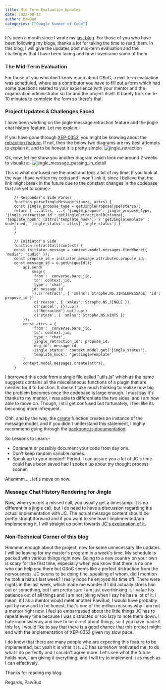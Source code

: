 ```yaml
---
title: Mid Term Evaluation Updates
date: 2022-08-13
author: PawBud
categories: ["Google Summer of Code"]
---
```


It's been a month since I wrote my [last blog](https://xmpp.org/2022/07/conversejs-an-in-depth-view-into-my-gsoc22-project/). For those of you who have been following my blogs, thanks a lot for taking the time to read them. In this blog, I will give the updates post mid-term evaluation and the challenges that I have been facing and how I overcame some of them.

### The Mid-Term Evaluation

For those of you who don't know much about GSoC, a mid-term evaluation was scheduled, where as a contributor you have to fill out a form which had some questions related to your experience with your mentor and the organization administrator so far and the project itself. It barely took me 5-10 minutes to complete the form so there's that.

### Project Updates & Challenges Faced

I have been working on the jingle message retraction feature and the jingle chat history feature. Let me explain:-

If you have gone through [XEP-0353](https://xmpp.org/extensions/xep-0353.html), you might be knowing about the [retraction feature](https://xmpp.org/extensions/xep-0353.html#retract). If not, then the below two diagrams are my best attempts to explain it, and to be honest it is pretty simple.
![jingle_retraction](/images/blog/retraction_working.png) 

Ok, now, let me show you another diagram which took me around 2 weeks to visualize:-
![jingle_message_passing_in_detail](/images/blog/message-passing.png) 

This is what confused me the most and took a lot of my time. If you look at the way I have written my code(and I won't link it, since I believe that the link might break in the future due to the constant changes in the codebase that are yet to come):- 
```
    // Responder's Side Parser
    function parseJingleMessage(stanza, attrs) {
    const jingle_propose_type = getJingleProposeType(stanza);
    return { ...attrs, ...{ 'jingle_propose': jingle_propose_type, 'jingle_retraction_id': getJingleRetractionID(stanza), 'template_hook': (attrs['template_hook']) ? 'getJingleTemplate' : undefined, 'jingle_status': attrs['jingle_status'] }
    }
    }

    // Initiator's Side
    function retractCall(context) {
    const initiator_message = context.model.messages.findWhere({ 'media': 'audio' });
    const propose_id = initiator_message.attributes.propose_id;
    const message_id = u.getUniqueId();
        api.send(
            $msg({
            'from': _converse.bare_jid,
            'to': context.jid,
            'type': 'chat',
            id: message_id
            }).c('retract', { 'xmlns': Strophe.NS.JINGLEMESSAGE, 'id': propose_id })
            .c('reason', { 'xmlns': Strophe.NS.JINGLE })
            .c('cancel', {}).up()
            .t('Retracted').up().up()
            .c('store', { 'xmlns': Strophe.NS.HINTS })
        });
        const attrs = {
            'from': _converse.bare_jid,
            'to': context.jid,
            'type': 'chat',
            'jingle_retraction_id': propose_id, 
            'msg_id': message_id,
            'jingle_status': context.model.get('jingle_status'),
            'template_hook': 'getJingleTemplate'
        }
        context.model.messages.create(attrs);
    }
```

I borrowed this code from a single file called "utils.js" which as the name suggests contains all the miscellaneous functions of a plugin that are needed for it to function. It doesn't take much thinking to realize how big the problem becomes once the codebase is large enough. I must say it's thanks to my mentor, I was able to differentiate the two sides, and i am now able to move on. Though, I still get confused but fortunately, I feel like its becoming more infrequent.

Ohh, and by the way, the [create](https://backbonejs.org/#Collection-create) function creates an instance of the message model, and if you didn't understand this statement, I highly recommend going through the [backbone.js documentation](https://backbonejs.org/#).

So Lessons to Learn:-
* Comment or possibly document your code from day one.
* Don't keep random variable names.
* Speak up to your mentor!! Period. I can assure you a lot of JC's time could have been saved had I spoken up about my thought process sooner.

Ahemmm..... let's move on now.

### Message Chat History Rendering for Jingle

Now, when you get a missed call, you usually get a timestamp. It is no different in a jingle call, but I do need to have a discussion regarding it's actual implementation with JC. The actual message content should be pretty straightforward and if you want to see how I implemented/am implementing it, I will straight up point towards [JC's explanation of it](https://github.com/conversejs/converse.js/issues/447#issuecomment-1198217084).

### Non-Technical Corner of this blog

Hmmmm enough about the project, now for some unnecessary life updates. I will be leaving for my master's program in a week's time. My schedule is packed with various things right now. Going to a new country on your own is scary for the first time, especially when you know that there is no one who can help you there but GSoC seems like a perfect distraction from the nervousness. JC seems to be doing fine, speaking of whom, did I mention he took a hiatus last week? I really hope he enjoyed his time off. There were nights in the last week, which made me wonder if I did actually stress him out or something, but I am pretty sure I am just overthinking it. I value his patience out of all things and I am not joking when I say he has a lot of it. I mean, if I as a mentor would meet another PawBud, I would have probably quit by now and to be honest, that's one of the million reasons why I am not a mentor right now. I feel so embarrassed about the little things JC has to repeat every time because I was distracted or too lazy to note them down. I hate inconsistency and love to be direct about things, so if you have made it this far, I would like to say that there is a good chance that this project might end with the implementation of XEP-0353 given my slow pace.

I do know that there are many people who are expecting this feature to be implemented, but yeah it is what it is. JC has somehow motivated me, to do what I do perfectly and I couldn't agree more. Let's see what the future holds now, I am giving it everything, and I will try to implement it as much as I can effectively. 

Thanks for reading my blog.

Regards,
PawBud
